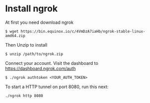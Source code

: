 **Install ngrok**
=================
At first you need download ngrok 

`$ wget https://bin.equinox.io/c/4VmDzA7iaHb/ngrok-stable-linux-amd64.zip`

Then Unzip to install

`$ unzip /path/to/ngrok.zip`

Connect your account. Visit the dashboard to <https://dashboard.ngrok.com/auth>

`$ ./ngrok authtoken <YOUR_AUTH_TOKEN>`

To start a HTTP tunnel on port 8080, run this next:

`./ngrok http 8080`
